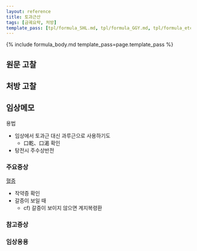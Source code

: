 ```yaml
---
layout: reference
title: 토과근산
tags: [금궤요략, 처방]
template_pass: [tpl/formula_SHL.md, tpl/formula_GGY.md, tpl/formula_etc.md]
---
```


{% include formula_body.md template_pass=page.template_pass %}

## 원문 고찰

## 처방 고찰


## 임상메모

용법
* 임상에서 토과근 대신 과루근으로 사용하기도
  - 口乾、口渴 확인
* 탕전시 주수상반전

### 주요증상

[혈증]({{site.sympurl}}/혈증)
* 작약증 확인
* 갈증이 보일 때
  - cf) 갈증이 보이지 않으면 계지복령환


### 참고증상


### 임상응용
